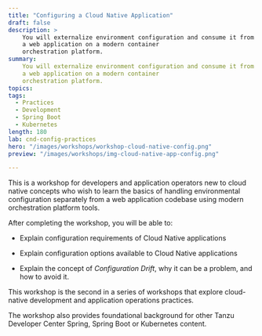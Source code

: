 ```yaml
---
title: "Configuring a Cloud Native Application"
draft: false
description: >
    You will externalize environment configuration and consume it from
    a web application on a modern container
    orchestration platform.
summary:
    You will externalize environment configuration and consume it from
    a web application on a modern container
    orchestration platform.
topics:
tags:
  - Practices
  - Development
  - Spring Boot
  - Kubernetes
length: 180
lab: cnd-config-practices
hero: "/images/workshops/workshop-cloud-native-config.png"
preview: "/images/workshops/img-cloud-native-app-config.png"

---
```


This is a workshop for developers and application operators
new to cloud native concepts who wish to learn the basics of
handling environmental configuration separately from a web application
codebase using modern orchestration platform tools.

After completing the workshop, you will be able to:

-   Explain configuration requirements of Cloud Native applications

-   Explain configuration options available to Cloud Native applications

-   Explain the concept of *Configuration Drift*,
    why it can be a problem,
    and how to avoid it.

This workshop is the second in a series of workshops that explore
cloud-native development and application operations practices.

The workshop also provides foundational background for other Tanzu
Developer Center Spring, Spring Boot or Kubernetes content.